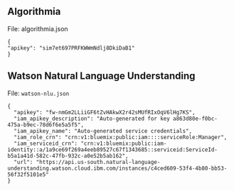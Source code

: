 ## Algorithmia
File: algorithmia.json
```
{
"apikey": "sim7et697PRFKWWmNdlj8DkiDaB1"
}
```

## Watson Natural Language Understanding
File: `watson-nlu.json`
```
{
  "apikey": "fw-nmGm2LLiiGF6tZvHAkwX2r42sMUfRIxOqV6lHg7KS",
  "iam_apikey_description": "Auto-generated for key a863d80e-f0bc-475a-b9ec-78d6f6e5a5f5",
  "iam_apikey_name": "Auto-generated service credentials",
  "iam_role_crn": "crn:v1:bluemix:public:iam::::serviceRole:Manager",
  "iam_serviceid_crn": "crn:v1:bluemix:public:iam-identity::a/1a9ce69f269a4eeb89527c67f1343685::serviceid:ServiceId-b5a1a41d-582c-47fb-932c-a0e52b5ab162",
  "url": "https://api.us-south.natural-language-understanding.watson.cloud.ibm.com/instances/c4ced609-53f4-4b80-bb53-56f32f5101e5"
}
```